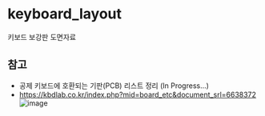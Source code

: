 # keyboard_layout
키보드 보강판 도면자료

## 참고
- 공제 키보드에 호환되는 기판(PCB) 리스트 정리 (In Progress...)
- https://kbdlab.co.kr/index.php?mid=board_etc&document_srl=6638372
![image](https://github.com/user-attachments/assets/0955fbd8-5266-4e0e-bc7a-737446798117)

